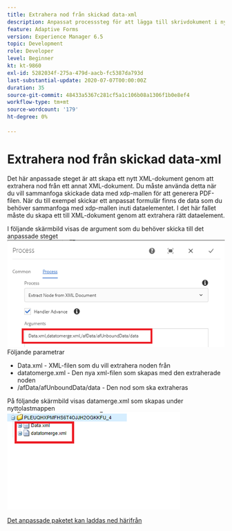 ```yaml
---
title: Extrahera nod från skickad data-xml
description: Anpassat processsteg för att lägga till skrivdokument i nyttolastmappen i filsystemet
feature: Adaptive Forms
version: Experience Manager 6.5
topic: Development
role: Developer
level: Beginner
kt: kt-9860
exl-id: 5282034f-275a-479d-aacb-fc5387da793d
last-substantial-update: 2020-07-07T00:00:00Z
duration: 35
source-git-commit: 48433a5367c281cf5a1c106b08a1306f1b0e8ef4
workflow-type: tm+mt
source-wordcount: '179'
ht-degree: 0%

---
```


# Extrahera nod från skickad data-xml

Det här anpassade steget är att skapa ett nytt XML-dokument genom att extrahera nod från ett annat XML-dokument. Du måste använda detta när du vill sammanfoga skickade data med xdp-mallen för att generera PDF-filen. När du till exempel skickar ett anpassat formulär finns de data som du behöver sammanfoga med xdp-mallen inuti dataelementet. I det här fallet måste du skapa ett till XML-dokument genom att extrahera rätt dataelement.

I följande skärmbild visas de argument som du behöver skicka till det anpassade steget
![process-step](assets/create-xml-process-step.png)
Följande parametrar
* Data.xml - XML-filen som du vill extrahera noden från
* datatomerge.xml - Den nya xml-filen som skapas med den extraherade noden
* /afData/afUnboundData/data - Den nod som ska extraheras


På följande skärmbild visas datamerge.xml som skapas under nyttolastmappen
![create-xml](assets/create-xml.png)

[Det anpassade paketet kan laddas ned härifrån](/help/forms/assets/common-osgi-bundles/SetValueApp.core-1.0-SNAPSHOT.jar)
